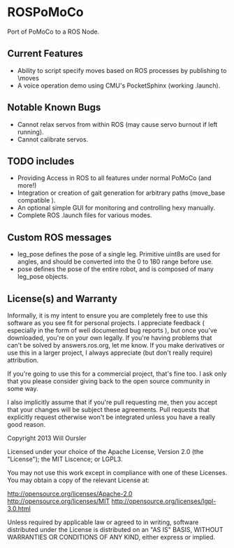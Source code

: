 ROSPoMoCo
=========

Port of PoMoCo to a ROS Node.

Current Features
-------------------
* Ability to script specify moves based on ROS processes by publishing to \moves
* A voice operation demo using CMU's PocketSphinx (working .launch).

Notable Known Bugs
-------------------------
* Cannot relax servos from within ROS (may cause servo burnout if left running).
* Cannot calibrate servos.

TODO includes
-----------------------
* Providing Access in ROS to all features under normal PoMoCo (and more!)
* Integration or creation of gait generation for arbitrary paths (move_base compatible ).
* An optional simple GUI for monitoring and controlling hexy manually.
* Complete ROS .launch files for various modes.

Custom ROS messages
---------------------------
* leg_pose defines the pose of a single leg. Primitive uint8s are used for angles, and should be converted into the 0 to 180 range before use.
* pose defines the pose of the entire robot, and is composed of many leg_pose objects.

License(s) and Warranty
-----------------------------

Informally, it is my intent to ensure you are completely free to use this software as you see fit for personal projects. I appreciate feedback ( especially in the form of well documented bug reports ), but once you've downloaded, you're on your own legally. If you're having problems that can't be solved by answers.ros.org, let me know. If you make derivatives or use this in a larger project, I always appreciate (but don't really require) attribution.

If you're going to use this for a commercial project, that's fine too. I ask only that you please consider giving back to the open source community in some way.

I also implicitly assume that if you're pull requesting me, then you accept that your changes will be subject these agreements. Pull requests that explicitly request otherwise won't be integrated unless you have a really good reason.

Copyright 2013 Will Oursler

Licensed under your choice of the Apache License, Version 2.0 (the "License"); the MIT Liscence; or LGPL3.

You may not use this work except in compliance with one of these Licenses. You may obtain a copy of the relevant License at:

http://opensource.org/licenses/Apache-2.0
http://opensource.org/licenses/MIT
http://opensource.org/licenses/lgpl-3.0.html

Unless required by applicable law or agreed to in writing, software distributed under the License is distributed on an "AS IS" BASIS, WITHOUT WARRANTIES OR CONDITIONS OF ANY KIND, either express or implied.
